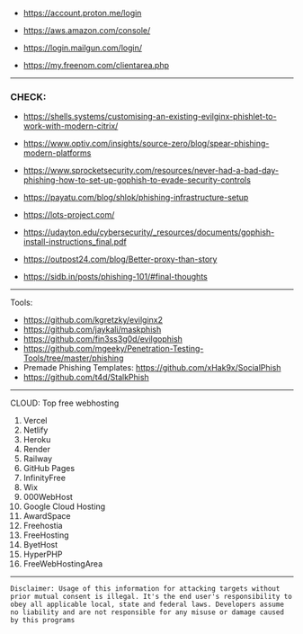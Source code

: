 
* https://account.proton.me/login

* https://aws.amazon.com/console/

* https://login.mailgun.com/login/

* https://my.freenom.com/clientarea.php


***

### CHECK:

* https://shells.systems/customising-an-existing-evilginx-phishlet-to-work-with-modern-citrix/

* https://www.optiv.com/insights/source-zero/blog/spear-phishing-modern-platforms

* https://www.sprocketsecurity.com/resources/never-had-a-bad-day-phishing-how-to-set-up-gophish-to-evade-security-controls

* https://payatu.com/blog/shlok/phishing-infrastructure-setup

* https://lots-project.com/

* https://udayton.edu/cybersecurity/_resources/documents/gophish-install-instructions_final.pdf

* https://outpost24.com/blog/Better-proxy-than-story

* https://sidb.in/posts/phishing-101/#final-thoughts

***
Tools:

* https://github.com/kgretzky/evilginx2
* https://github.com/jaykali/maskphish
* https://github.com/fin3ss3g0d/evilgophish
* https://github.com/mgeeky/Penetration-Testing-Tools/tree/master/phishing
* Premade Phishing Templates: https://github.com/xHak9x/SocialPhish
* https://github.com/t4d/StalkPhish


***

CLOUD: Top free webhosting 

1. Vercel
2. Netlify
3. Heroku
4. Render
5. Railway
6. GitHub Pages
7. InfinityFree
8. Wix
9. 000WebHost
10. Google Cloud Hosting
11. AwardSpace
12. Freehostia
13. FreeHosting
14. ByetHost
15. HyperPHP
16. FreeWebHostingArea


***
 ``` Disclaimer: Usage of this information for attacking targets without prior mutual consent is illegal. It's the end user's responsibility to obey all applicable local, state and federal laws. Developers assume no liability and are not responsible for any misuse or damage caused by this programs ```
